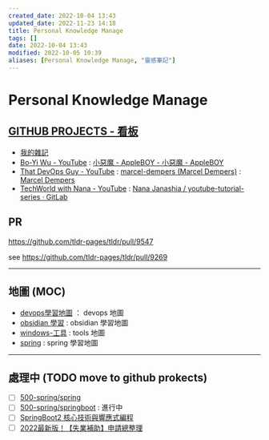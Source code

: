 ```yaml
---
created_date: 2022-10-04 13:43
updated_date: 2022-11-23 14:18
title: Personal Knowledge Manage
tags: []
date: 2022-10-04 13:43
modified: 2022-10-05 10:39
aliases: [Personal Knowledge Manage, "靈感筆記"]
---
```


# Personal Knowledge Manage

## [GITHUB PROJECTS - 看板](https://github.com/orgs/yudady/projects/4/views/1)

- [我的雜記](https://yudady.github.io/)
- [Bo-Yi Wu - YouTube](https://www.youtube.com/c/appleboy48)  :  [小惡魔 - AppleBOY - 小惡魔 - AppleBOY](https://blog.wu-boy.com/)
- [That DevOps Guy - YouTube](https://www.youtube.com/c/MarcelDempers)  :  [marcel-dempers (Marcel Dempers)](https://github.com/marcel-dempers)  :  [Marcel Dempers](https://marceldempers.dev/toolbox)
- [TechWorld with Nana - YouTube](https://www.youtube.com/c/techworld-with-nana)  :  [Nana Janashia / youtube-tutorial-series · GitLab](https://gitlab.com/nanuchi/youtube-tutorial-series)

## PR

https://github.com/tldr-pages/tldr/pull/9547

see https://github.com/tldr-pages/tldr/pull/9269




---

## 地圖 (MOC)

- [devops學習地圖](400-devops/000-MOC-devops.md) ： devops 地圖
- [obsidian 學習](200-學習OB/000-obsidian.md) : obsidian 學習地圖
- [windows-工具](400-devops/02-OS-and-Linux-Basics/windows/000-MOC-windows工具清單.md) : tools 地圖
- [spring](500-spring/000-MOC-spring.md) : spring 學習地圖



---

## 處理中 (TODO move to github prokects)

- [ ] [500-spring/spring](500-spring/spring.md)
- [ ] [500-spring/springboot](500-spring/springboot.md) : 進行中
- [ ] [SpringBoot2 核心技術與響應式編程](500-spring/尚矽谷-SpringBoot2核心技術.md)
- [ ] [2022最新版！【失業補助】申請總整理](https://pro.104.com.tw/vip/preLogin/recruiterForum/post/59099#001)
